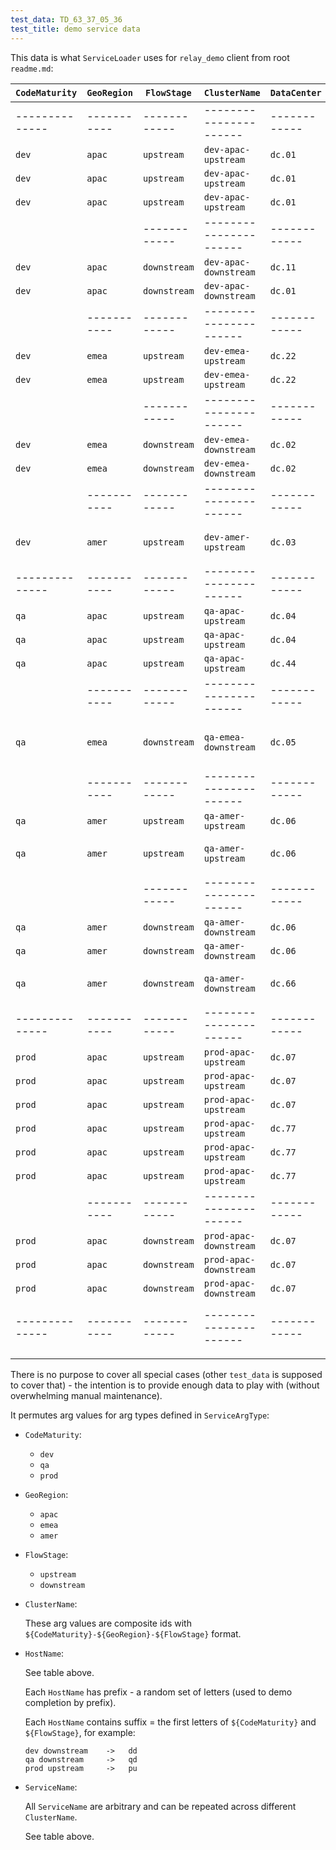 ```yaml
---
test_data: TD_63_37_05_36
test_title: demo service data
---
```


This data is what `ServiceLoader` uses for `relay_demo` client from root `readme.md`:

| `CodeMaturity` | `GeoRegion` | `FlowStage`  | `ClusterName`          | `DataCenter` | `HostName`   | `ServiceName` | `IpAddress`      | is_populated     | comment                           |
|----------------|-------------|--------------|------------------------|--------------|--------------|---------------|------------------|------------------|-----------------------------------|
| -------------- | ----------- | ------------ | ---------------------- | ------------ | ------------ | ------------- | ---------------- | ---------------- | `dev` is everywhere but limited   |
| `dev`          | `apac`      | `upstream`   | `dev-apac-upstream`    | `dc.01`      | `zxcv-du`    | `s_a`         | `ip.192.168.1.1` | Y                |                                   |
| `dev`          | `apac`      | `upstream`   | `dev-apac-upstream`    | `dc.01`      | `zxcv-du`    | `s_b`         | `ip.192.168.1.1` | Y                |                                   |
| `dev`          | `apac`      | `upstream`   | `dev-apac-upstream`    | `dc.01`      | `zxcv-du`    | `s_c`         | `ip.192.168.1.1` | Y                |                                   |
|                |             | ------------ | ---------------------- | ------------ | ------------ | ------------- | ---------------- | ---------------- |                                   |
| `dev`          | `apac`      | `downstream` | `dev-apac-downstream`  | `dc.11`      | `zxcv-dd`    | `tt`          | `ip.172.16.1.2`  | Y                |                                   |
| `dev`          | `apac`      | `downstream` | `dev-apac-downstream`  | `dc.01`      | `poiu-dd`    | `xx`          | `ip.192.168.1.3` | Y                |                                   |
|                | ----------- | ------------ | ---------------------- | ------------ | ------------ | ------------- | ---------------- | ---------------- | `emea` has no `s_c`               |
| `dev`          | `emea`      | `upstream`   | `dev-emea-upstream`    | `dc.22`      | `asdf-du`    | `s_a`         | `ip.172.16.2.1`  | Y                |                                   |
| `dev`          | `emea`      | `upstream`   | `dev-emea-upstream`    | `dc.22`      | `asdf-du`    | `s_b`         | `ip.172.16.2.1`  | Y                |                                   |
|                |             | ------------ | ---------------------- | ------------ | ------------ | ------------- | ---------------- | ---------------- |                                   |
| `dev`          | `emea`      | `downstream` | `dev-emea-downstream`  | `dc.02`      | `xcvb-dd`    | `xx`          | `ip.192.168.2.2` | Y                |                                   |
| `dev`          | `emea`      | `downstream` | `dev-emea-downstream`  | `dc.02`      | `xcvb-dd`    | `zz`          | `ip.192.168.2.2` | Y                |                                   |
|                | ----------- | ------------ | ---------------------- | ------------ | ------------ | ------------- | ---------------- |                  | `amer` has only `dev` `upstream`  |
| `dev`          | `amer`      | `upstream`   | `dev-amer-upstream`    | `dc.03`      | `qwer-du`    | `s_a`         | `ip.192.168.3.1` | Y                | `amer` has only `s_a` service     |
| -------------- | ----------- | ------------ | ---------------------- | ------------ | ------------ | ------------- | ---------------- | ---------------- |                                   |
| `qa`           | `apac`      | `upstream`   | `qa-apac-upstream`     | `dc.04`      | `hjkl-qu`    | `s_a`         | `ip.192.168.4.1` | Y                |                                   |
| `qa`           | `apac`      | `upstream`   | `qa-apac-upstream`     | `dc.04`      | `hjkl-qu`    | `s_b`         | `ip.192.168.4.1` | Y                |                                   |
| `qa`           | `apac`      | `upstream`   | `qa-apac-upstream`     | `dc.44`      | `poiu-qu`    | `s_c`         | `ip.172.16.4.2`  | Y                |                                   |
|                | ----------- | ------------ | ---------------------- | ------------ | ------------ | ------------- | ---------------- | ---------------- |                                   |
| `qa`           | `emea`      | `downstream` | `qa-emea-downstream`   | `dc.05`      |              |               |                  | Y                | no `qa` in `emea` (empty cluster) |
|                | ----------- | ------------ | ---------------------- | ------------ | ------------ | ------------- | ---------------- | ---------------- |                                   |
| `qa`           | `amer`      | `upstream`   | `qa-amer-upstream`     | `dc.06`      | `rtyu-qu`    | `s_a`         | `ip.192.168.6.1` | Y                |                                   |
| `qa`           | `amer`      | `upstream`   | `qa-amer-upstream`     | `dc.06`      | `rt-qu`      |               | `ip.192.168.6.2` | Y                | host `rt-du` has no services      |
|                |             | ------------ | ---------------------- | ------------ | ------------ | ------------- | ---------------- | ---------------- |                                   |
| `qa`           | `amer`      | `downstream` | `qa-amer-downstream`   | `dc.06`      | `sdfgh-qd`   | `tt1`         | `ip.192.168.6.3` | Y                |                                   |
| `qa`           | `amer`      | `downstream` | `qa-amer-downstream`   | `dc.06`      | `sdfgb-qd`   | `xx`          | `ip.192.168.6.4` | Y                |                                   |
| `qa`           | `amer`      | `downstream` | `qa-amer-downstream`   | `dc.66`      | `sdfg-qd`    |               | `ip.172.16.6.5`  | Y                | host `sdfg-qd` has no services    |
| -------------- | ----------- | ------------ | ---------------------- | ------------ | ------------ | ------------- | ---------------- | ---------------- | `prod` is only in `apac`          |
| `prod`         | `apac`      | `upstream`   | `prod-apac-upstream`   | `dc.07`      | `qwer-pd-1`  | `s_a`         | `ip.192.168.7.1` | Y                |                                   |
| `prod`         | `apac`      | `upstream`   | `prod-apac-upstream`   | `dc.07`      | `qwer-pd-1`  | `s_b`         | `ip.192.168.7.1` | Y                |                                   |
| `prod`         | `apac`      | `upstream`   | `prod-apac-upstream`   | `dc.07`      | `qwer-pd-3`  | `s_c`         | `ip.192.168.7.2` | Y                |                                   |
| `prod`         | `apac`      | `upstream`   | `prod-apac-upstream`   | `dc.77`      | `qwer-pd-2`  | `s_a`         | `ip.172.16.7.2`  | Y                |                                   |
| `prod`         | `apac`      | `upstream`   | `prod-apac-upstream`   | `dc.77`      | `qwer-pd-2`  | `s_b`         | `ip.172.16.7.2`  | Y                |                                   |
| `prod`         | `apac`      | `upstream`   | `prod-apac-upstream`   | `dc.77`      | `qwer-pd-2`  | `s_c`         | `ip.172.16.7.2`  | Y                |                                   |
|                | ----------- | ------------ | ---------------------- | ------------ | ------------ | ------------- | ---------------- | ---------------- |                                   |
| `prod`         | `apac`      | `downstream` | `prod-apac-downstream` | `dc.07`      | `wert-pd-1`  | `tt1`         | `ip.192.168.7.3` | Y                |                                   |
| `prod`         | `apac`      | `downstream` | `prod-apac-downstream` | `dc.07`      | `wert-pd-2`  | `tt2`         | `ip.192.168.7.4` | Y                |                                   |
| `prod`         | `apac`      | `downstream` | `prod-apac-downstream` | `dc.07`      | `wert-pd-2`  | `xx`          | `ip.192.168.7.4` | Y                |                                   |
| -------------- | ----------- | ------------ | ---------------------- | ------------ | ------------ | ------------- | ---------------- | ---------------- | ------------------------------    |
|                |             |              |                        |              |              |               |                  |                  |                                   |

There is no purpose to cover all special cases (other `test_data` is supposed to cover that) -
the intention is to provide enough data to play with (without overwhelming manual maintenance).

It permutes arg values for arg types defined in `ServiceArgType`:

*   `CodeMaturity`:

    *   `dev`
    *   `qa`
    *   `prod`

*   `GeoRegion`:

    *   `apac`
    *   `emea`
    *   `amer`

*   `FlowStage`:

    *   `upstream`
    *   `downstream`

*   `ClusterName`:

    These arg values are composite ids with `${CodeMaturity}-${GeoRegion}-${FlowStage}` format.

*   `HostName`:

    See table above.

    Each `HostName` has prefix - a random set of letters (used to demo completion by prefix).

    Each `HostName` contains suffix = the first letters of `${CodeMaturity}` and `${FlowStage}`, for example:

    ```
    dev downstream    ->   dd
    qa downstream     ->   qd
    prod upstream     ->   pu
    ```

*   `ServiceName`:

    All `ServiceName` are arbitrary and can be repeated across different `ClusterName`.

    See table above.
